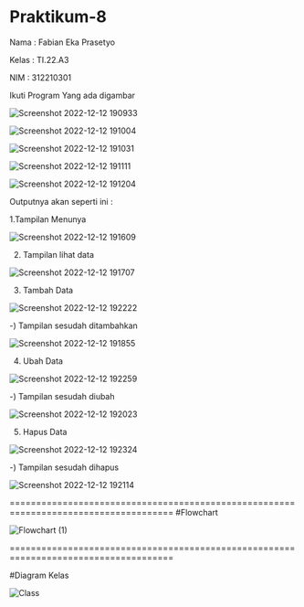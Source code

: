 # Praktikum-8

Nama : Fabian Eka Prasetyo

Kelas : TI.22.A3

NIM : 312210301

Ikuti Program Yang ada digambar

![Screenshot 2022-12-12 190933](https://user-images.githubusercontent.com/115756982/207042328-d73e5f58-502f-4cf3-a78b-4203db34d67f.png)

![Screenshot 2022-12-12 191004](https://user-images.githubusercontent.com/115756982/207042335-6fd7f2aa-28a4-492f-82b8-9043534e8c06.png)

![Screenshot 2022-12-12 191031](https://user-images.githubusercontent.com/115756982/207042342-66532291-f80d-4fcb-a378-fbd2eae43104.png)

![Screenshot 2022-12-12 191111](https://user-images.githubusercontent.com/115756982/207042343-691e1473-6d17-4a85-b891-2aa6ac7a2895.png)

![Screenshot 2022-12-12 191204](https://user-images.githubusercontent.com/115756982/207042352-35671114-be08-4727-8481-eb1c0edca641.png)


Outputnya akan seperti ini :

1.Tampilan Menunya

![Screenshot 2022-12-12 191609](https://user-images.githubusercontent.com/115756982/207044401-7179c89c-e232-4944-9df7-9cab64e969f1.png)

2. Tampilan lihat data 

![Screenshot 2022-12-12 191707](https://user-images.githubusercontent.com/115756982/207044529-8afc4269-c5ba-4a5a-9a23-0e211aad7137.png)

3. Tambah Data

![Screenshot 2022-12-12 192222](https://user-images.githubusercontent.com/115756982/207044925-16987555-a524-4766-b96b-17f6ae3d1664.png)

-) Tampilan sesudah ditambahkan

![Screenshot 2022-12-12 191855](https://user-images.githubusercontent.com/115756982/207045819-5c59ea69-9468-4262-ae96-6192c790ea8e.png)

4. Ubah Data

![Screenshot 2022-12-12 192259](https://user-images.githubusercontent.com/115756982/207045957-fef5db10-1df4-4750-b545-5c8625a7f14f.png)

-) Tampilan sesudah diubah

![Screenshot 2022-12-12 192023](https://user-images.githubusercontent.com/115756982/207046036-1e545fb6-98f9-489b-b9af-ba81db1b57ed.png)

5. Hapus Data

![Screenshot 2022-12-12 192324](https://user-images.githubusercontent.com/115756982/207046134-ebe60d51-1da8-473b-969e-f35f13f1ff29.png)

-) Tampilan sesudah dihapus

![Screenshot 2022-12-12 192114](https://user-images.githubusercontent.com/115756982/207046377-a9a9587e-d4ee-4ce5-86ca-7061a80ff43c.png)

=====================================================================================
#Flowchart 

![Flowchart (1)](https://user-images.githubusercontent.com/115756982/207046456-a9b1c983-cd3a-4eb8-b749-6d6d64c3f888.png)

=====================================================================================

#Diagram Kelas

![Class](https://user-images.githubusercontent.com/115756982/207046667-78a9b1d0-b4eb-4f23-8392-6cf2c43bea92.png)











